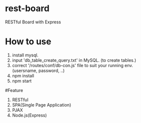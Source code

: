# rest-board
RESTful Board with Express

# How to use
1. install mysql.
2. input 'db_table_create_query.txt' in MySQL. (to create tables.)
3. correct '/routes/conf/db-con.js' file to suit your running env. (usersname, password, ..)
4. npm install
5. npm start

#Feature
1. RESTful
2. SPA(Single Page Application)
3. PJAX
4. Node.js(Express)
